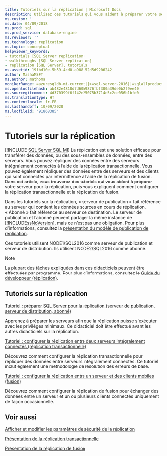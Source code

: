 ```yaml
---
title: Tutoriels sur la réplication | Microsoft Docs
description: Utilisez ces tutoriels qui vous aident à préparer votre serveur pour la réplication dans SQL Server, puis vous apprennent à configurer la réplication transactionnelle et la réplication de fusion.
ms.custom: ''
ms.date: 04/09/2018
ms.prod: sql
ms.prod_service: database-engine
ms.reviewer: ''
ms.technology: replication
ms.topic: conceptual
helpviewer_keywords:
- tutorials [SQL Server replication]
- walkthroughs [SQL Server replication]
- replication [SQL Server], tutorials
ms.assetid: 19fbd10e-5b59-4cd0-a988-52d5d9206242
author: MashaMSFT
ms.author: mathoma
monikerRange: =azuresqldb-mi-current||>=sql-server-2016||=sqlallproducts-allversions
ms.openlocfilehash: ab482e4818d7d60b9876fbf300a39de0b2f9ee40
ms.sourcegitcommit: 4d370399f6f142e25075b3714e5c2ce056b1bfd0
ms.translationtype: HT
ms.contentlocale: fr-FR
ms.lasthandoff: 10/09/2020
ms.locfileid: "91868385"
---
```

# <a name="replication-tutorials"></a>Tutoriels sur la réplication
[!INCLUDE [SQL Server SQL MI](../../includes/applies-to-version/sql-asdbmi.md)]
La réplication est une solution efficace pour transférer des données, ou des sous-ensembles de données, entre des serveurs. Vous pouvez répliquer des données entre des serveurs intégralement connectés à l’aide de la réplication transactionnelle. Vous pouvez également répliquer des données entre des serveurs et des clients qui sont connectés par intermittence à l’aide de la réplication de fusion. Dans cet article, vous trouverez des tutoriels qui vous aident à préparer votre serveur pour la réplication, puis vous expliquent comment configurer la réplication transactionnelle et la réplication de fusion. 
  
Dans les tutoriels sur la réplication, « serveur de publication » fait référence au serveur qui contient les données sources en cours de réplication. « Abonné » fait référence au serveur de destination. Le serveur de publication et l’abonné peuvent partager la même instance de [!INCLUDE[ssNoVersion](../../includes/ssnoversion-md.md)], mais ce n’est pas une obligation. Pour plus d’informations, consultez la [présentation du modèle de publication de réplication](../../relational-databases/replication/publish/replication-publishing-model-overview.md).  

Ces tutoriels utilisent NODE1\SQL2016 comme serveur de publication et serveur de distribution. Ils utilisent NODE2\SQL2016 comme abonné. 
  
> [!NOTE]  
> La plupart des tâches expliquées dans ces didacticiels peuvent être effectuées par programme. Pour plus d’informations, consultez le [Guide du développeur (réplication)](../../relational-databases/replication/concepts/replication-developer-documentation.md).  
  
## <a name="replication-tutorials"></a>Tutoriels sur la réplication  
[Tutoriel : préparer SQL Server pour la réplication (serveur de publication, serveur de distribution, abonné)](../../relational-databases/replication/tutorial-preparing-the-server-for-replication.md) 
 
Apprenez à préparer les serveurs afin que la réplication puisse s'exécuter avec les privilèges minimaux. Ce didacticiel doit être effectué avant les autres didacticiels sur la réplication.  
  
[Tutoriel : configurer la réplication entre deux serveurs intégralement connectés (réplication transactionnelle)](../../relational-databases/replication/tutorial-replicating-data-between-continuously-connected-servers.md)

Découvrez comment configurer la réplication transactionnelle pour répliquer des données entre serveurs intégralement connectés. Ce tutoriel inclut également une méthodologie de résolution des erreurs de base. 

  
[Tutoriel : configurer la réplication entre un serveur et des clients mobiles (fusion)](../../relational-databases/replication/tutorial-replicating-data-with-mobile-clients.md)

Découvrez comment configurer la réplication de fusion pour échanger des données entre un serveur et un ou plusieurs clients connectés uniquement de façon occasionnelle.  
  
## <a name="see-also"></a>Voir aussi  
[Afficher et modifier les paramètres de sécurité de la réplication](../../relational-databases/replication/security/view-and-modify-replication-security-settings.md) 

[Présentation de la réplication transactionnelle](./transactional/transactional-replication.md) 

[Présentation de la réplication de fusion](./merge/merge-replication.md)

